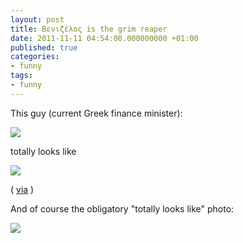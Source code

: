 ```yaml
---
layout: post
title: Βενιζέλος is the grim reaper
date: 2011-11-11 04:54:00.000000000 +01:00
published: true
categories:
- funny
tags:
- funny
---
```


This guy (current Greek finance minister):

<img src="{{ site.baseurl }}/assets/2011/venizelos_evangelos_min.jpg" />

totally looks like

<img src="{{ site.baseurl }}/assets/2011/benny-grim-reaper.jpg" />

( <a href="http://buzz.reality-tape.com/story.php?title=%CE%95%CF%85%CE%AC%CE%B3%CE%B3%CE%B5%CE%BB%CE%BF%CF%82-%CE%92%CE%B5%CE%BD%CE%B9%CE%B6%CE%AD%CE%BB%CE%BF%CF%82-See-you-in-hell" target="_blank">via</a> )

And of course the obligatory "totally looks like" photo:

<img src="{{ site.baseurl }}/assets/2011/evangelos-venizelos-totally-looks-like-steve-grimmett.jpg" />

